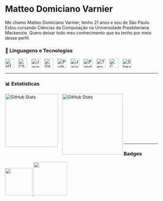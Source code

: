 # Matteo Domiciano Varnier

Me chamo Matteo Domiciano Varnier, tenho 21 anos e sou de São Paulo. Estou cursando Ciências da Computação na Universidade Presbiteriana Mackenzie. Quero deixar todo meu conhecimento que eu tenho por meio desse perfil.

### 🤖 Linguagens e Tecnologias
<img align="left" alt="HTML" title="HTML" width="30px" style="padding-right: 10px;" src="https://cdn.jsdelivr.net/gh/devicons/devicon@latest/icons/html5/html5-original.svg" />
<img align="left" alt="CSS" title="CSS" width="30px" style="padding-right: 10px;" src="https://cdn.jsdelivr.net/gh/devicons/devicon@latest/icons/css3/css3-original.svg" />
<img align="left" alt="JavaScript" title="JavaScript" width="30px" style="padding-right: 10px;" src="https://cdn.jsdelivr.net/gh/devicons/devicon@latest/icons/javascript/javascript-original.svg" />
<img align="left" alt="Git" title="Git" width="30px" style="padding-right: 10px;" src="https://cdn.jsdelivr.net/gh/devicons/devicon@latest/icons/git/git-original.svg" />
<img align="left" alt="Python" title="Python" width="30px" style="padding-right: 10px;" src="https://cdn.jsdelivr.net/gh/devicons/devicon@latest/icons/python/python-original.svg" />
<img align="left" alt="Java" title="Java" width="30px" style="padding-right: 10px;" src="https://cdn.jsdelivr.net/gh/devicons/devicon@latest/icons/java/java-original.svg" />
<img align="left" alt="Pandas" title="Pandas" width="30px" style="padding-right: 10px;" src="https://cdn.jsdelivr.net/gh/devicons/devicon@latest/icons/pandas/pandas-original.svg" />
<img align="left" alt="Terraform" title="Terraform" width="30px" style="padding-right: 10px;" src="https://cdn.jsdelivr.net/gh/devicons/devicon@latest/icons/terraform/terraform-original.svg" />
<img align="left" alt="C" title="C" width="30px" style="padding-right: 10px;" src="https://cdn.jsdelivr.net/gh/devicons/devicon@latest/icons/c/c-original.svg" />
<img align="left" alt="Streamlit" title="Streamlit" width="30px" style="padding-right: 10px;" src="https://cdn.jsdelivr.net/gh/devicons/devicon@latest/icons/streamlit/streamlit-original.svg" />
<br></br>

---

### 📊 Estatísticas
<p>
  <img align="left" alt="GitHub Stats" height="175" style="padding-right: 10px;" src="https://github-readme-stats.vercel.app/api?username=matteovar&show_icons=true&theme=tokyonight&include_all_commits=true&locale=pt-br" />
  <img align="left" alt="GitHub Stats" height="200" src="https://github-readme-stats.vercel.app/api/top-langs/?username=matteovar&theme=tokyonight&layout=compact&custom_title=Tecnologias&langs_count=9" />
</p>

<br></br>

<br/><br/>
<br/><br/>
<br/><br/>

---

### Badges
<p>
  <a href="https://www.credly.com/badges/c4f4d57e-d251-42ff-9bc1-69376237a9b4/public_url">
    <img src="https://github.com/user-attachments/assets/32722b2e-983b-4bf6-959a-e06221e0c90d" width="90" />
  </a>

  <a href="https://www.credly.com/badges/b27a0678-2bd9-4801-86e0-fcd3286ac6ed/public_url">
    <img src="https://github.com/user-attachments/assets/a7f4bd4d-eee8-4ebf-9447-1625bf52c6d5" width="110" />
  </a>
</p>
